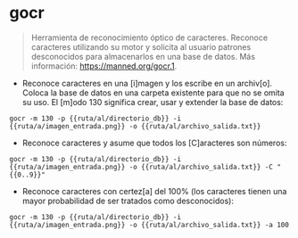 # gocr

> Herramienta de reconocimiento óptico de caracteres.
> Reconoce caracteres utilizando su motor y solicita al usuario patrones desconocidos para almacenarlos en una base de datos.
> Más información: <https://manned.org/gocr.1>.

- Reconoce caracteres en una [i]magen y los escribe en un archiv[o]. Coloca la base de datos en una carpeta existente para que no se omita su uso. El [m]odo 130 significa crear, usar y extender la base de datos:

`gocr -m 130 -p {{ruta/al/directorio_db}} -i {{ruta/a/imagen_entrada.png}} -o {{ruta/al/archivo_salida.txt}}`

- Reconoce caracteres y asume que todos los [C]aracteres son números:

`gocr -m 130 -p {{ruta/al/directorio_db}} -i {{ruta/a/imagen_entrada.png}} -o {{ruta/al/archivo_salida.txt}} -C "{{0..9}}"`

- Reconoce caracteres con certez[a] del 100% (los caracteres tienen una mayor probabilidad de ser tratados como desconocidos):

`gocr -m 130 -p {{ruta/al/directorio_db}} -i {{ruta/a/imagen_entrada.png}} -o {{ruta/al/archivo_salida.txt}} -a 100`
